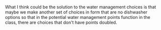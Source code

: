What I think could be the solution to the water management choices is that maybe we make another set of choices in form that are no dishwasher options so that in the potential water management points function in the class, there are choices that don't have points doubled.